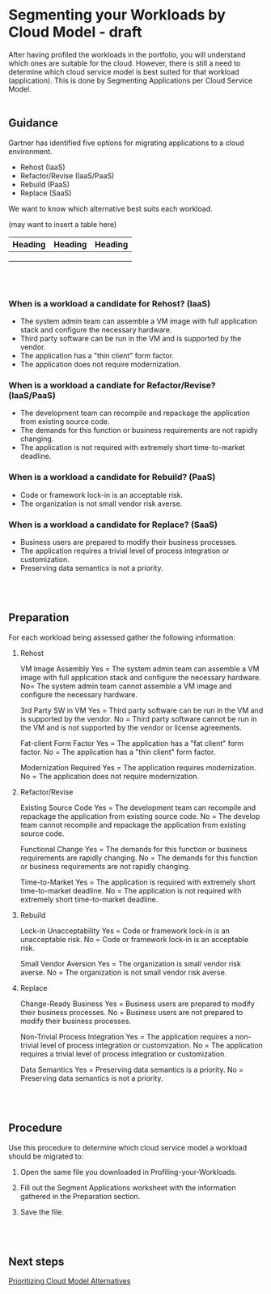 # Segmenting your Workloads by Cloud Model - draft

After having profiled the workloads in the portfolio, you will understand which ones are suitable for the cloud. However, there is still a need to determine which cloud service model is best suited for that workload (application).  This is done by Segmenting Applications per Cloud Service Model.
<br />
<br />

## Guidance

Gartner has identified five options for migrating applications to a cloud environment.

*	Rehost (IaaS)
*	Refactor/Revise (IaaS/PaaS)
*	Rebuild (PaaS)
*	Replace (SaaS)

We want to know which alternative best suits each workload.

(may want to insert a table here)


|  Heading |  Heading  | Heading |
| ---- | --- | --- |
|   |   |   |
|   |   |   |
|   |   |   |

<br />
<br />

### When is a workload a candidate for Rehost? (IaaS)

* The system admin team can assemble a VM image with full application stack and configure the necessary hardware.
* Third party software can be run in the VM and is supported by the vendor.
* The application has a "thin client" form factor.
* The application does not require modernization.

### When is a workload a candiate for Refactor/Revise? (IaaS/PaaS)
* The development team can recompile and repackage the application from existing source code.
* The demands for this function or business requirements are not rapidly changing.
* The application is not required with extremely short time-to-market deadline.

### When is a workload a candidate for Rebuild? (PaaS)
* Code or framework lock-in is an acceptable risk.
* The organization is not small vendor risk averse.

### When is a workload a candidate for Replace? (SaaS)
* Business users are prepared to modify their business processes.
* The application requires a trivial level of process integration or customization.
* Preserving data semantics is not a priority.
<br />
<br />

## Preparation

For each workload being assessed gather the following information: 

  1. Rehost
     
     VM Image Assembly
     Yes = The system admin team can assemble a VM image with full application stack and configure the necessary hardware.
     No= The system admin team cannot assemble a VM image and configure the necessary hardware.
     
     3rd Party SW in VM
     Yes = Third party software can be run in the VM and is supported by the vendor.
     No = Third party software cannot be run in the VM and is not supported by the vendor or license agreements.

     Fat-client Form Factor
     Yes = The application has a "fat client" form factor.
     No = The application has a "thin client" form factor.

     Modernization Required
     Yes = The application requires modernization.
     No = The application does not require modernization.

  2. Refactor/Revise

     Existing Source Code
     Yes = The development team can recompile and repackage the application from existing source code.
     No = The develop team cannot recompile and repackage the application from existing source code.

     Functional Change
     Yes = The demands for this function or business requirements are rapidly changing.
     No = The demands for this function or business requirements are not rapidly changing.

     Time-to-Market
     Yes = The application is required with extremely short time-to-market deadline.
     No = The application is not required with extremely short time-to-market deadline.
     
  3. Rebuild
     
     Lock-in Unacceptability
     Yes = Code or framework lock-in is an unacceptable risk.
     No = Code or framework lock-in is an acceptable risk.

     Small Vendor Aversion
     Yes = The organization is small vendor risk averse.
     No = The organization is not small vendor risk averse.

  4. Replace
     
     Change-Ready Business
     Yes = Business users are prepared to modify their business processes.
     No = Business users are not prepared to modify their business processes.

     Non-Trivial Process Integration
     Yes = The application requires a non-trivial level of process integration or customization.
     No = The application requires a trivial level of process integration or customization.

     Data Semantics
     Yes = Preserving data semantics is a priority.
     No = Preserving data semantics is not a priority.
<br />
<br />

## Procedure

Use this procedure to determine which cloud service model a workload should be migrated to:

   1. Open the same file you downloaded in Profiling-your-Workloads.
   
   2. Fill out the Segment Applications worksheet with the information gathered in the Preparation section.
   
   3. Save the file.
<br />
<br />

## Next steps

[Prioritizing Cloud Model Alternatives](https://github.com/alvarovitta/Planning-Workload-Migration/blob/master/2.1.4-Prioritizing-Cloud-Model-Alternatives.md)
